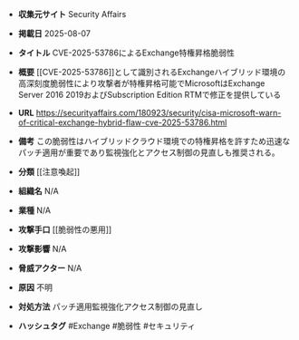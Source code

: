 - **収集元サイト**
Security Affairs

- **掲載日**
2025-08-07

- **タイトル**
CVE-2025-53786によるExchange特権昇格脆弱性

- **概要**
[[CVE-2025-53786]]として識別されるExchangeハイブリッド環境の高深刻度脆弱性により攻撃者が特権昇格可能でMicrosoftはExchange Server 2016 2019およびSubscription Edition RTMで修正を提供している

- **URL**
https://securityaffairs.com/180923/security/cisa-microsoft-warn-of-critical-exchange-hybrid-flaw-cve-2025-53786.html

- **備考**
この脆弱性はハイブリッドクラウド環境での特権昇格を許すため迅速なパッチ適用が重要であり監視強化とアクセス制御の見直しも推奨される。

- **分類**
[[注意喚起]]

- **組織名**
N/A

- **業種**
N/A

- **攻撃手口**
[[脆弱性の悪用]]

- **攻撃影響**
N/A

- **脅威アクター**
N/A

- **原因**
不明

- **対処方法**
パッチ適用監視強化アクセス制御の見直し

- **ハッシュタグ**
#Exchange #脆弱性 #セキュリティ
